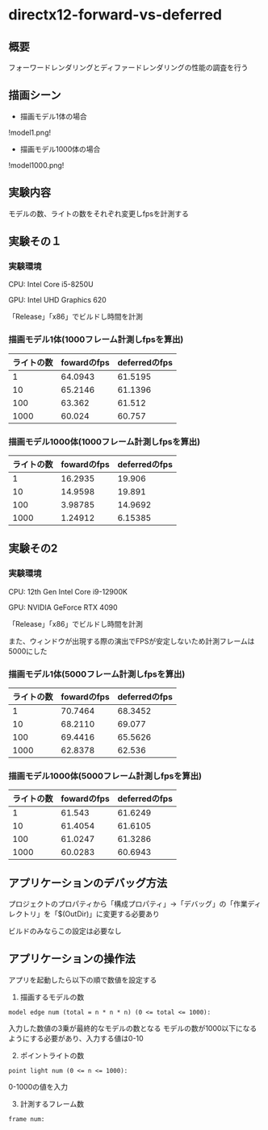 # directx12-forward-vs-deferred

## 概要

フォーワードレンダリングとディファードレンダリングの性能の調査を行う

## 描画シーン

* 描画モデル1体の場合

!model1.png!

* 描画モデル1000体の場合

!model1000.png!

## 実験内容

モデルの数、ライトの数をそれぞれ変更しfpsを計測する

## 実験その１

### 実験環境

CPU: Intel Core i5-8250U

GPU: Intel UHD Graphics 620

「Release」「x86」でビルドし時間を計測

### 描画モデル1体(1000フレーム計測しfpsを算出)

|  ライトの数 | fowardのfps |  deferredのfps  | 
| ---- | ---- | ---- |
| 1 | 64.0943 | 61.5195 | 
|  10  | 65.2146 | 61.1396 | 
|  100  | 63.362 | 61.512 | 
|  1000  | 60.024 | 60.757 | 

### 描画モデル1000体(1000フレーム計測しfpsを算出)

|  ライトの数 | fowardのfps |  deferredのfps  | 
| ---- | ---- | ---- |
| 1 | 16.2935 | 19.906 | 
|  10  | 14.9598 | 19.891 | 
|  100  | 3.98785 | 14.9692 | 
|  1000  | 1.24912 | 6.15385 | 

## 実験その2

### 実験環境

CPU: 12th Gen Intel Core i9-12900K

GPU: NVIDIA GeForce RTX 4090

「Release」「x86」でビルドし時間を計測

また、ウィンドウが出現する際の演出でFPSが安定しないため計測フレームは5000にした

### 描画モデル1体(5000フレーム計測しfpsを算出)

|  ライトの数 | fowardのfps |  deferredのfps  | 
| ---- | ---- | ---- |
| 1 | 70.7464 | 68.3452 | 
|  10  | 68.2110 | 69.077 | 
|  100  | 69.4416 | 65.5626 | 
|  1000  | 62.8378 | 62.536 | 

### 描画モデル1000体(5000フレーム計測しfpsを算出)

|  ライトの数 | fowardのfps |  deferredのfps  | 
| ---- | ---- | ---- |
| 1 | 61.543 | 61.6249 | 
|  10  | 61.4054 | 61.6105 | 
|  100  | 61.0247 | 61.3286 | 
|  1000  | 60.0283 | 60.6943 | 


## アプリケーションのデバッグ方法

プロジェクトのプロパティから「構成プロパティ」→「デバッグ」の「作業ディレクトリ」を「$(OutDir)」に変更する必要あり

ビルドのみならこの設定は必要なし

## アプリケーションの操作法

アプリを起動したら以下の順で数値を設定する
1. 描画するモデルの数 

```
model edge num (total = n * n * n) (0 <= total <= 1000):
```

入力した数値の3乗が最終的なモデルの数となる
モデルの数が1000以下になるようにする必要があり、入力する値は0-10

2. ポイントライトの数

```
point light num (0 <= n <= 1000):
```

0-1000の値を入力

3. 計測するフレーム数

```
frame num:
```



